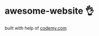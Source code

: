 # awesome-website :ok_hand:                                                                                                                                                                                                                      
built with help of <a href="http://johnelder.com/">codemy.com</a>
